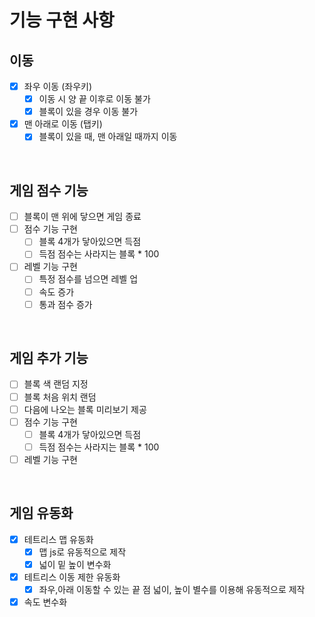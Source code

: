 # 기능 구현 사항

## 이동
- [x] 좌우 이동 (좌우키)
  - [x] 이동 시 양 끝 이후로 이동 불가
  - [x] 블록이 있을 경우 이동 불가
- [x] 맨 아래로 이동 (탭키)
  - [x] 블록이 있을 때, 맨 아래일 때까지 이동
<br>

## 게임 점수 기능
- [ ] 블록이 맨 위에 닿으면 게임 종료
- [ ] 점수 기능 구현
    - [ ] 블록 4개가 닿아있으면 득점
    - [ ] 득점 점수는 사라지는 블록 * 100
- [ ] 레벨 기능 구현
  - [ ] 특정 점수를 넘으면 레벨 업 
  - [ ] 속도 증가
  - [ ] 통과 점수 증가
<br>

## 게임 추가 기능
- [ ] 블록 색 랜덤 지정
- [ ] 블록 처음 위치 랜덤
- [ ] 다음에 나오는 블록 미리보기 제공
- [ ] 점수 기능 구현
    - [ ] 블록 4개가 닿아있으면 득점
    - [ ] 득점 점수는 사라지는 블록 * 100
- [ ] 레벨 기능 구현
<br>

## 게임 유동화
- [x] 테트리스 맵 유동화
    - [x] 맵 js로 유동적으로 제작
    - [x] 넓이 밑 높이 변수화
- [x] 테트리스 이동 제한 유동화
    - [x] 좌우,아래 이동할 수 있는 끝 점 넓이, 높이 별수를 이용해 유동적으로 제작
- [x] 속도 변수화